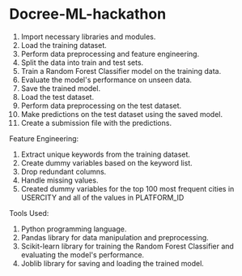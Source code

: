 # Docree-ML-hackathon
1. Import necessary libraries and modules.
2. Load the training dataset.
3. Perform data preprocessing and feature engineering.
4. Split the data into train and test sets.
5. Train a Random Forest Classifier model on the training data.
6. Evaluate the model's performance on unseen data.
7. Save the trained model.
8. Load the test dataset.
9. Perform data preprocessing on the test dataset.
10. Make predictions on the test dataset using the saved model.
11. Create a submission file with the predictions.

Feature Engineering:
1. Extract unique keywords from the training dataset.
2. Create dummy variables based on the keyword list.
3. Drop redundant columns.
4. Handle missing values.
5. Created dummy variables for the top 100 most frequent cities in USERCITY and all of the values in PLATFORM_ID 

Tools Used:
1. Python programming language.
2. Pandas library for data manipulation and preprocessing.
3. Scikit-learn library for training the Random Forest Classifier and evaluating the model's performance.
4. Joblib library for saving and loading the trained model.
